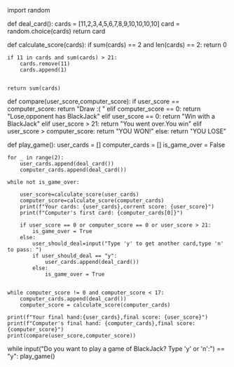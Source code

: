import random 

def deal_card():
    cards = [11,2,3,4,5,6,7,8,9,10,10,10,10]
    card = random.choice(cards)
    return card

def calculate_score(cards):
    if sum(cards) == 2 and len(cards) == 2:
        return 0
    
    if 11 in cards and sum(cards) > 21:
        cards.remove(11)
        cards.append(1)


    return sum(cards)

def compare(user_score,computer_score):
    if user_score == computer_score:
        return "Draw :( "
    elif computer_score == 0:
        return "Lose,opponent has BlackJack"
    elif user_score == 0:
        return "Win with a BlackJack"
    elif user_score > 21:
        return "You went over.You win"
    elif user_score > computer_score:
        return "YOU WON!"
    else:
        return "YOU LOSE"

def play_game():
    user_cards = []
    computer_cards = []
    is_game_over = False

    for _ in range(2):
        user_cards.append(deal_card())
        computer_cards.append(deal_card())

    while not is_game_over:

        user_score=calculate_score(user_cards)
        computer_score=calculate_score(computer_cards) 
        print(f"Your cards: {user_cards},corrent score: {user_score}")
        print(f"Computer's first card: {computer_cards[0]}")

        if user_score == 0 or computer_score == 0 or user_score > 21:
            is_game_over = True
        else:
            user_should_deal=input("Type 'y' to get another card,type 'n' to pass: ")
            if user_should_deal == "y":
                user_cards.append(deal_card())
            else:
                is_game_over = True
                

    while computer_score != 0 and computer_score < 17:
        computer_cards.append(deal_card())
        computer_score = calculate_score(computer_cards)

    print(f"Your final hand:{user_cards},final score: {user_score}")
    print(f"Computer's final hand: {computer_cards},final score: {computer_score}")
    print(compare(user_score,computer_score))

while input("Do you want to play a game of BlackJack? Type 'y' or 'n':") == "y":
    play_game()
